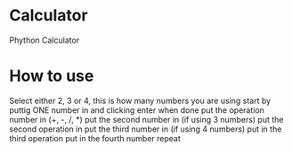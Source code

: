 # Calculator
 Phython Calculator
 
# How to use

Select either 2, 3 or 4, this is how many numbers you are using
start by puttig ONE number in and clicking enter when done
put the operation number in (+, -, /, *)
put the second number in
(if using 3 numbers) put the second operation in
put the third number in
(if using 4 numbers) put in the third operation
put in the fourth number
repeat


